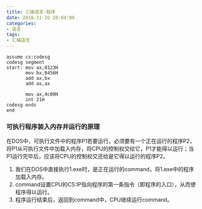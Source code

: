 ```yaml
---
title: 汇编语言-程序
date: 2018-11-16 20:04:09
categories:
- 语言
tags:
- 汇编语言
---
```


```
assume cs:codesg
codesg segment
start: mov ax,0123H
       mov bx,0456H
       add ax,bx
       add ax,ax

       mov ax,4c00H
       int 21H
codesg ends
end
```

### 可执行程序装入内存并运行的原理
在DOS中，可执行文件中的程序P1若要运行，必须要有一个正在运行的程序P2，将P1从可执行文件中加载入内存，将CPU的控制权交给它，P1才能得以运行；当P1运行完毕后，应该将CPU的控制权交还给是它得以运行的程序P2。

1. 我们在DOS中直接执行1.exe时，是正在运行的command，将1.exe中的程序加载入内存。
2. command设置CPU的CS:IP指向程序的第一条指令（即程序的入口），从而使程序得以运行。
3. 程序运行结束后，返回到command中，CPU继续运行command。